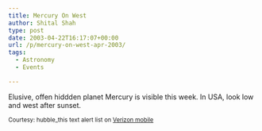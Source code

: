 ```yaml
---
title: Mercury On West
author: Shital Shah
type: post
date: 2003-04-22T16:17:07+00:00
url: /p/mercury-on-west-apr-2003/
tags:
  - Astronomy
  - Events

---
```

Elusive, offen hiddden planet Mercury is visible this week. In USA, look low and west after sunset.

<small>Courtesy: hubble_this text alert list on <a href="http://www.freeup.com/">Verizon mobile</a></small>